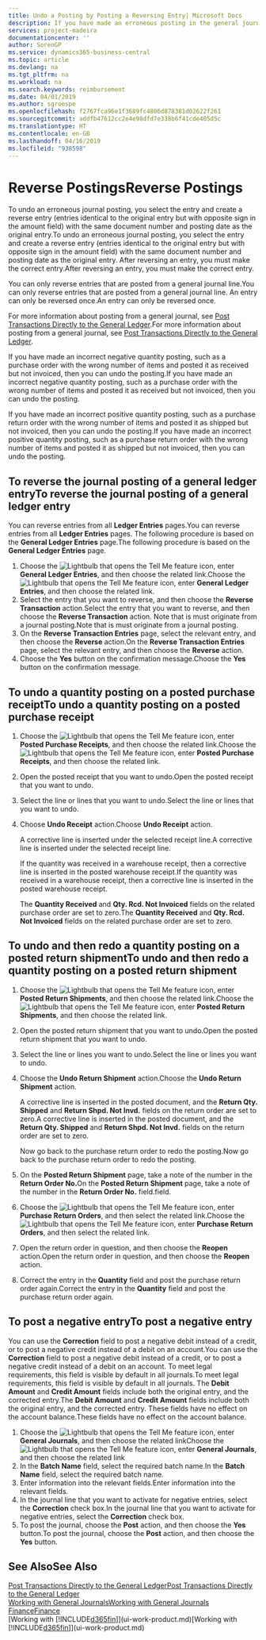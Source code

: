 ```yaml
---
title: Undo a Posting by Posting a Reversing Entry| Microsoft Docs
description: If you have made an erroneous posting in the general journal, then you can use the Reverse Transaction function to undo the posting with a correct audit trail.
services: project-madeira
documentationcenter: ''
author: SorenGP
ms.service: dynamics365-business-central
ms.topic: article
ms.devlang: na
ms.tgt_pltfrm: na
ms.workload: na
ms.search.keywords: reimbursement
ms.date: 04/01/2019
ms.author: sgroespe
ms.openlocfilehash: f2767fca96e1f3689fc4806d878381d02622f261
ms.sourcegitcommit: addfb47612cc2e4e98dfd7e338b6f41cde405d5c
ms.translationtype: HT
ms.contentlocale: en-GB
ms.lasthandoff: 04/16/2019
ms.locfileid: "938598"
---
```

# <a name="reverse-postings"></a><span data-ttu-id="b086c-103">Reverse Postings</span><span class="sxs-lookup"><span data-stu-id="b086c-103">Reverse Postings</span></span>
<span data-ttu-id="b086c-104">To undo an erroneous journal posting, you select the entry and create a reverse entry (entries identical to the original entry but with opposite sign in the amount field) with the same document number and posting date as the original entry.</span><span class="sxs-lookup"><span data-stu-id="b086c-104">To undo an erroneous journal posting, you select the entry and create a reverse entry (entries identical to the original entry but with opposite sign in the amount field) with the same document number and posting date as the original entry.</span></span> <span data-ttu-id="b086c-105">After reversing an entry, you must make the correct entry.</span><span class="sxs-lookup"><span data-stu-id="b086c-105">After reversing an entry, you must make the correct entry.</span></span>

<span data-ttu-id="b086c-106">You can only reverse entries that are posted from a general journal line.</span><span class="sxs-lookup"><span data-stu-id="b086c-106">You can only reverse entries that are posted from a general journal line.</span></span> <span data-ttu-id="b086c-107">An entry can only be reversed once.</span><span class="sxs-lookup"><span data-stu-id="b086c-107">An entry can only be reversed once.</span></span>

<span data-ttu-id="b086c-108">For more information about posting from a general journal, see [Post Transactions Directly to the General Ledger](finance-how-post-transactions-directly.md).</span><span class="sxs-lookup"><span data-stu-id="b086c-108">For more information about posting from a general journal, see [Post Transactions Directly to the General Ledger](finance-how-post-transactions-directly.md).</span></span>

<span data-ttu-id="b086c-109">If you have made an incorrect negative quantity posting, such as a purchase order with the wrong number of items and posted it as received but not invoiced, then you can undo the posting.</span><span class="sxs-lookup"><span data-stu-id="b086c-109">If you have made an incorrect negative quantity posting, such as a purchase order with the wrong number of items and posted it as received but not invoiced, then you can undo the posting.</span></span>

<span data-ttu-id="b086c-110">If you have made an incorrect positive quantity posting, such as a purchase return order with the wrong number of items and posted it as shipped but not invoiced, then you can undo the posting.</span><span class="sxs-lookup"><span data-stu-id="b086c-110">If you have made an incorrect positive quantity posting, such as a purchase return order with the wrong number of items and posted it as shipped but not invoiced, then you can undo the posting.</span></span>   

## <a name="to-reverse-the-journal-posting-of-a-general-ledger-entry"></a><span data-ttu-id="b086c-111">To reverse the journal posting of a general ledger entry</span><span class="sxs-lookup"><span data-stu-id="b086c-111">To reverse the journal posting of a general ledger entry</span></span>
<span data-ttu-id="b086c-112">You can reverse entries from all **Ledger Entries** pages.</span><span class="sxs-lookup"><span data-stu-id="b086c-112">You can reverse entries from all **Ledger Entries** pages.</span></span> <span data-ttu-id="b086c-113">The following procedure is based on the **General Ledger Entries** page.</span><span class="sxs-lookup"><span data-stu-id="b086c-113">The following procedure is based on the **General Ledger Entries** page.</span></span>
1. <span data-ttu-id="b086c-114">Choose the ![Lightbulb that opens the Tell Me feature](media/ui-search/search_small.png "Tell me what you want to do") icon, enter **General Ledger Entries**, and then choose the related link.</span><span class="sxs-lookup"><span data-stu-id="b086c-114">Choose the ![Lightbulb that opens the Tell Me feature](media/ui-search/search_small.png "Tell me what you want to do") icon, enter **General Ledger Entries**, and then choose the related link.</span></span>
2. <span data-ttu-id="b086c-115">Select the entry that you want to reverse, and then choose the **Reverse Transaction** action.</span><span class="sxs-lookup"><span data-stu-id="b086c-115">Select the entry that you want to reverse, and then choose the **Reverse Transaction** action.</span></span> <span data-ttu-id="b086c-116">Note that is must originate from a journal posting.</span><span class="sxs-lookup"><span data-stu-id="b086c-116">Note that is must originate from a journal posting.</span></span>
3. <span data-ttu-id="b086c-117">On the **Reverse Transaction Entries** page, select the relevant entry, and then choose the **Reverse** action.</span><span class="sxs-lookup"><span data-stu-id="b086c-117">On the **Reverse Transaction Entries** page, select the relevant entry, and then choose the **Reverse** action.</span></span>
4. <span data-ttu-id="b086c-118">Choose the **Yes** button on the confirmation message.</span><span class="sxs-lookup"><span data-stu-id="b086c-118">Choose the **Yes** button on the confirmation message.</span></span>

## <a name="to-undo-a-quantity-posting-on-a-posted-purchase-receipt"></a><span data-ttu-id="b086c-119">To undo a quantity posting on a posted purchase receipt</span><span class="sxs-lookup"><span data-stu-id="b086c-119">To undo a quantity posting on a posted purchase receipt</span></span>  

1.  <span data-ttu-id="b086c-120">Choose the ![Lightbulb that opens the Tell Me feature](media/ui-search/search_small.png "Tell me what you want to do") icon, enter **Posted Purchase Receipts**, and then choose the related link.</span><span class="sxs-lookup"><span data-stu-id="b086c-120">Choose the ![Lightbulb that opens the Tell Me feature](media/ui-search/search_small.png "Tell me what you want to do") icon, enter **Posted Purchase Receipts**, and then choose the related link.</span></span>  
2.  <span data-ttu-id="b086c-121">Open the posted receipt that you want to undo.</span><span class="sxs-lookup"><span data-stu-id="b086c-121">Open the posted receipt that you want to undo.</span></span>  
3.  <span data-ttu-id="b086c-122">Select the line or lines that you want to undo.</span><span class="sxs-lookup"><span data-stu-id="b086c-122">Select the line or lines that you want to undo.</span></span>  
4.  <span data-ttu-id="b086c-123">Choose **Undo Receipt** action.</span><span class="sxs-lookup"><span data-stu-id="b086c-123">Choose **Undo Receipt** action.</span></span>

    <span data-ttu-id="b086c-124">A corrective line is inserted under the selected receipt line.</span><span class="sxs-lookup"><span data-stu-id="b086c-124">A corrective line is inserted under the selected receipt line.</span></span>  

    <span data-ttu-id="b086c-125">If the quantity was received in a warehouse receipt, then a corrective line is inserted in the posted warehouse receipt.</span><span class="sxs-lookup"><span data-stu-id="b086c-125">If the quantity was received in a warehouse receipt, then a corrective line is inserted in the posted warehouse receipt.</span></span>  

    <span data-ttu-id="b086c-126">The **Quantity Received** and **Qty. Rcd. Not Invoiced** fields on the related purchase order are set to zero.</span><span class="sxs-lookup"><span data-stu-id="b086c-126">The **Quantity Received** and **Qty. Rcd. Not Invoiced** fields on the related purchase order are set to zero.</span></span>

## <a name="to-undo-and-then-redo-a-quantity-posting-on-a-posted-return-shipment"></a><span data-ttu-id="b086c-127">To undo and then redo a quantity posting on a posted return shipment</span><span class="sxs-lookup"><span data-stu-id="b086c-127">To undo and then redo a quantity posting on a posted return shipment</span></span>

1.  <span data-ttu-id="b086c-128">Choose the ![Lightbulb that opens the Tell Me feature](media/ui-search/search_small.png "Tell me what you want to do") icon, enter **Posted Return Shipments**, and then choose the related link.</span><span class="sxs-lookup"><span data-stu-id="b086c-128">Choose the ![Lightbulb that opens the Tell Me feature](media/ui-search/search_small.png "Tell me what you want to do") icon, enter **Posted Return Shipments**, and then choose the related link.</span></span>  
2.  <span data-ttu-id="b086c-129">Open the posted return shipment that you want to undo.</span><span class="sxs-lookup"><span data-stu-id="b086c-129">Open the posted return shipment that you want to undo.</span></span>
3. <span data-ttu-id="b086c-130">Select the line or lines you want to undo.</span><span class="sxs-lookup"><span data-stu-id="b086c-130">Select the line or lines you want to undo.</span></span>  

4.  <span data-ttu-id="b086c-131">Choose the **Undo Return Shipment** action.</span><span class="sxs-lookup"><span data-stu-id="b086c-131">Choose the **Undo Return Shipment** action.</span></span>  

    <span data-ttu-id="b086c-132">A corrective line is inserted in the posted document, and the **Return Qty. Shipped** and **Return Shpd. Not Invd.** fields on the return order are set to zero.</span><span class="sxs-lookup"><span data-stu-id="b086c-132">A corrective line is inserted in the posted document, and the **Return Qty. Shipped** and **Return Shpd. Not Invd.** fields on the return order are set to zero.</span></span>  

    <span data-ttu-id="b086c-133">Now go back to the purchase return order to redo the posting.</span><span class="sxs-lookup"><span data-stu-id="b086c-133">Now go back to the purchase return order to redo the posting.</span></span>  

5.  <span data-ttu-id="b086c-134">On the **Posted Return Shipment** page, take a note of the number in the **Return Order No.**</span><span class="sxs-lookup"><span data-stu-id="b086c-134">On the **Posted Return Shipment** page, take a note of the number in the **Return Order No.**</span></span> <span data-ttu-id="b086c-135">field.</span><span class="sxs-lookup"><span data-stu-id="b086c-135">field.</span></span>  
6.  <span data-ttu-id="b086c-136">Choose the ![Lightbulb that opens the Tell Me feature](media/ui-search/search_small.png "Tell me what you want to do") icon, enter **Purchase Return Orders**, and then select the related link.</span><span class="sxs-lookup"><span data-stu-id="b086c-136">Choose the ![Lightbulb that opens the Tell Me feature](media/ui-search/search_small.png "Tell me what you want to do") icon, enter **Purchase Return Orders**, and then select the related link.</span></span>  
7.  <span data-ttu-id="b086c-137">Open the return order in question, and then choose the **Reopen** action.</span><span class="sxs-lookup"><span data-stu-id="b086c-137">Open the return order in question, and then choose the **Reopen** action.</span></span>  
8.  <span data-ttu-id="b086c-138">Correct the entry in the **Quantity** field and post the purchase return order again.</span><span class="sxs-lookup"><span data-stu-id="b086c-138">Correct the entry in the **Quantity** field and post the purchase return order again.</span></span>  

## <a name="to-post-a-negative-entry"></a><span data-ttu-id="b086c-139">To post a negative entry</span><span class="sxs-lookup"><span data-stu-id="b086c-139">To post a negative entry</span></span>  
<span data-ttu-id="b086c-140">You can use the **Correction** field to post a negative debit instead of a credit, or to post a negative credit instead of a debit on an account.</span><span class="sxs-lookup"><span data-stu-id="b086c-140">You can use the **Correction** field to post a negative debit instead of a credit, or to post a negative credit instead of a debit on an account.</span></span> <span data-ttu-id="b086c-141">To meet legal requirements, this field is visible by default in all journals.</span><span class="sxs-lookup"><span data-stu-id="b086c-141">To meet legal requirements, this field is visible by default in all journals.</span></span> <span data-ttu-id="b086c-142">The **Debit Amount** and **Credit Amount** fields include both the original entry, and the corrected entry.</span><span class="sxs-lookup"><span data-stu-id="b086c-142">The **Debit Amount** and **Credit Amount** fields include both the original entry, and the corrected entry.</span></span> <span data-ttu-id="b086c-143">These fields have no effect on the account balance.</span><span class="sxs-lookup"><span data-stu-id="b086c-143">These fields have no effect on the account balance.</span></span>  

1.  <span data-ttu-id="b086c-144">Choose the ![Lightbulb that opens the Tell Me feature](media/ui-search/search_small.png "Tell me what you want to do") icon, enter **General Journals**, and then choose the related link</span><span class="sxs-lookup"><span data-stu-id="b086c-144">Choose the ![Lightbulb that opens the Tell Me feature](media/ui-search/search_small.png "Tell me what you want to do") icon, enter **General Journals**, and then choose the related link</span></span>  
2.  <span data-ttu-id="b086c-145">In the **Batch Name** field, select the required batch name.</span><span class="sxs-lookup"><span data-stu-id="b086c-145">In the **Batch Name** field, select the required batch name.</span></span>  
3.  <span data-ttu-id="b086c-146">Enter information into the relevant fields.</span><span class="sxs-lookup"><span data-stu-id="b086c-146">Enter information into the relevant fields.</span></span>  
4.  <span data-ttu-id="b086c-147">In the journal line that you want to activate for negative entries, select the **Correction** check box.</span><span class="sxs-lookup"><span data-stu-id="b086c-147">In the journal line that you want to activate for negative entries, select the **Correction** check box.</span></span>  
5.  <span data-ttu-id="b086c-148">To post the journal, choose the **Post** action, and then choose the **Yes** button.</span><span class="sxs-lookup"><span data-stu-id="b086c-148">To post the journal, choose the **Post** action, and then choose the **Yes** button.</span></span>

## <a name="see-also"></a><span data-ttu-id="b086c-149">See Also</span><span class="sxs-lookup"><span data-stu-id="b086c-149">See Also</span></span>
[<span data-ttu-id="b086c-150">Post Transactions Directly to the General Ledger</span><span class="sxs-lookup"><span data-stu-id="b086c-150">Post Transactions Directly to the General Ledger</span></span>](finance-how-post-transactions-directly.md)  
[<span data-ttu-id="b086c-151">Working with General Journals</span><span class="sxs-lookup"><span data-stu-id="b086c-151">Working with General Journals</span></span>](ui-work-general-journals.md)  
[<span data-ttu-id="b086c-152">Finance</span><span class="sxs-lookup"><span data-stu-id="b086c-152">Finance</span></span>](finance.md)  
<span data-ttu-id="b086c-153">[Working with [!INCLUDE[d365fin](includes/d365fin_md.md)]](ui-work-product.md)</span><span class="sxs-lookup"><span data-stu-id="b086c-153">[Working with [!INCLUDE[d365fin](includes/d365fin_md.md)]](ui-work-product.md)</span></span>  

